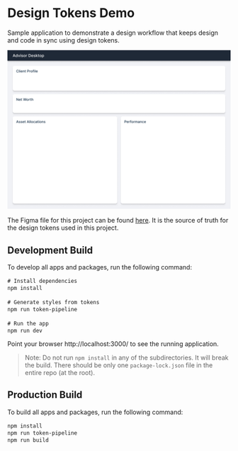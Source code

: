 # Design Tokens Demo

Sample application to demonstrate a design workflow that keeps design and code
in sync using design tokens.

![Screenshot](assets/screenshot.png)

The Figma file for this project can be found
[here](https://www.figma.com/community/file/1087643130213620036). It is the
source of truth for the design tokens used in this project.

## Development Build

To develop all apps and packages, run the following command:

```
# Install dependencies
npm install

# Generate styles from tokens
npm run token-pipeline

# Run the app
npm run dev
```

Point your browser http://localhost:3000/ to see the running application.

> Note: Do not run `npm install` in any of the subdirectories. It will break the
> build. There should be only one `package-lock.json` file in the entire repo
> (at the root).

## Production Build

To build all apps and packages, run the following command:

```
npm install
npm run token-pipeline
npm run build
```
